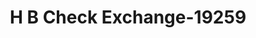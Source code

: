 ---
f_zip-code: 94558
f_state-code: CA
title: H B Check Exchange-19259
f_phone: 707-226-1552
f_city-only: Napa
f_address: 717 Lincoln Ave Napa
f_location-unique-id: '19259'
slug: h-b-check-exchange-19259
updated-on: '2024-05-30T13:46:58.046Z'
created-on: '2024-05-30T13:36:59.803Z'
published-on: '2024-05-30T13:54:32.469Z'
f_city-state: cms/city/napa-ca.md
f_company: cms/company/h-b-check-exchange.md
f_state: cms/state/california.md
layout: '[payday-loan].html'
tags: payday-loan
---